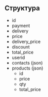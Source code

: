 ## Структура
- id
- payment
- delivery
- price
- delivery_price
- discount
- total_price
- userid
- contacts (json)
- products (json)
	* id
	* price
	* qty
	* total_price